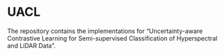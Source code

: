# UACL
The repository contains the implementations for “Uncertainty-aware Contrastive Learning for Semi-supervised Classification of Hyperspectral and LiDAR Data”.
